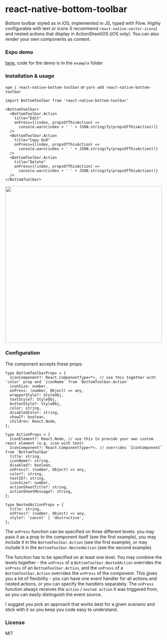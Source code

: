 # react-native-bottom-toolbar

Bottom toolbar styled as in iOS, implemented in JS, typed with Flow. Highly configurable with text or icons (I recommend `react-native-vector-icons`) and nested actions that display in ActionSheetIOS (iOS only). You can also render your own components as content.

### Expo demo

[here](https://expo.io/@vonovak/bottom-toolbar-demo), code for the demo is in the `example` folder

### Installation & usage

`npm i react-native-bottom-toolbar`
or
`yarn add react-native-bottom-toolbar`

```
import BottomToolbar from 'react-native-bottom-toolbar'

<BottomToolbar>
  <BottomToolbar.Action
    title="Edit"
    onPress={(index, propsOfThisAction) =>
      console.warn(index + ' ' + JSON.stringify(propsOfThisAction))}
  />
  <BottomToolbar.Action
    title="Copy ULR"
    onPress={(index, propsOfThisAction) =>
      console.warn(index + ' ' + JSON.stringify(propsOfThisAction))}
  />
  <BottomToolbar.Action
    title="Delete"
    onPress={(index, propsOfThisAction) =>
      console.warn(index + ' ' + JSON.stringify(propsOfThisAction))}
  />
</BottomToolbar>
```

<img src="https://raw.githubusercontent.com/vonovak/react-native-bottom-toolbar/master/example/one.png" width="500" />

### Configuration

The component accepts these props:

```
type BottomToolbarProps = {
  IconComponent?: React.ComponentType<*>, // use this together with `color` prop and `iconName` from `BottomToolbar.Action`
  iconSize: number,
  onPress: (number, Object) => any,
  wrapperStyle?: StyleObj,
  textStyle?: StyleObj,
  buttonStyle?: StyleObj,
  color: string,
  disabledColor: string,
  showIf: boolean,
  children: React.Node,
};

type ActionProps = {
  IconElement?: React.Node, // use this to provide your own custom react element (e.g. icon with text)
  IconComponent?: React.ComponentType<*>, // overrides `IconComponent` from `BottomToolbar`
  title: string,
  iconName?: string,
  disabled?: boolean,
  onPress?: (number, Object) => any,
  color?: string,
  testID?: string,
  iconSize?: number,
  actionSheetTitle?: string,
  actionSheetMessage?: string,
};

type NestedActionProps = {
  title: string,
  onPress?: (number, Object) => any,
  style?: 'cancel' | 'destructive',
};
```

The `onPress` function can be specified on three different levels: you may pass it as a prop to the component itself (see the first example), you may include it in the `BottomToolbar.Action` (see the first example), or may include it in the `BottomToolbar.NestedAction` (see the second example).

The function has to be specified on at least one level. You may combine the levels together - the `onPress` of a `BottomToolbar.NestedAction` overrides the `onPress` of an `BottomToolbar.Action`, and the `onPress` of a `BottomToolbar.Action` overrides the `onPress` of the component. This gives you a lot of flexibility - you can have one event handler for all actions and nested actions, or you can specify the handlers separately. The `onPress` function always receives the `action` / `nested action` it was triggered from, so you can easily distinguish the event source.

I suggest you pick an approach that works best for a given scenario and stick with it so you keep you code easy to understand.

### License

MIT
